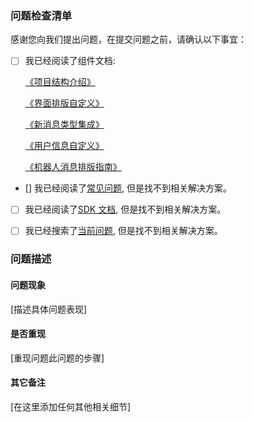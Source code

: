 ### 问题检查清单

感谢您向我们提出问题，在提交问题之前，请确认以下事宜：

- [ ] 我已经阅读了组件文档: 

     [《项目结构介绍》](./Documents/nim_arch.md)

     [《界面排版自定义》](./Documents/nim_custom_ui.md)

     [《新消息类型集成》](./Documents/nim_custom_message.md)

     [《用户信息自定义》](./Documents/nim_userinfo.md)

     [《机器人消息排版指南》](./Documents/nim_robot.md)

- [] 我已经阅读了[常见问题](http://dev.netease.im/docs/product/%E9%80%9A%E7%94%A8/%E5%B8%B8%E8%A7%81%E9%97%AE%E9%A2%98?#iOS%E7%89%88SDK), 但是找不到相关解决方案。

- [ ] 我已经阅读了[SDK 文档](http://dev.netease.im/docs/product/IM%E5%8D%B3%E6%97%B6%E9%80%9A%E8%AE%AF/SDK%E5%BC%80%E5%8F%91%E9%9B%86%E6%88%90/iOS%E5%BC%80%E5%8F%91%E9%9B%86%E6%88%90/%E6%A6%82%E8%A6%81%E4%BB%8B%E7%BB%8D), 但是找不到相关解决方案。
     
- [ ] 我已经搜索了[当前问题](https://github.com/netease-im/NIM_iOS_UIKit/issues?utf8=✓&q=is%3Aissue), 但是找不到相关解决方案。


### 问题描述

#### 问题现象

[描述具体问题表现]

#### 是否重现

[重现问题此问题的步骤]

#### 其它备注

[在这里添加任何其他相关细节]
